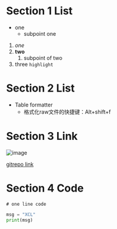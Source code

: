 # Section 1 List
- one
  - subpoint one

1. *one*
2. **two**
   1. subpoint of two
3. three `` highlight ``
   


# Section 2 List
- Table formatter
  - 格式化raw文件的快捷键：Alt+shift+f

# Section 3 Link
![image](https://avatars.githubusercontent.com/u/119933389?v=4)

[gitrepo link](https://github.com/CLxxxxxxxxara/coding_study/tree/master)

# Section 4 Code
`# one line code`
``` python
msg = "XCL"
print(msg)
```
